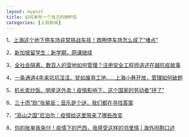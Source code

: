 ```yaml
---
layout: mypost
title: 如何发布一个自己的NMP包
categories: [上观新闻]
---
```


1、[上海这个地下停车场非常挑战车技！商圈停车场怎么成了“堵点”](https://web.shobserver.com/wxShare/html/298000.htm)  

2、[新加坡留学生：新学期，网课继续](https://web.shobserver.com/wxShare/html/291642.htm)  

3、[全社会隔离，数百人的营地如何管理？注册安全工程师讲述在越抗疫故事](https://web.shobserver.com/wxShare/html/288917.htm)  

4、[一条通道4年来坑坑洼洼、犹如废弃工地……上海小巷开放，管理如何破题](https://web.shobserver.com/wxShare/html/284785.htm)  

5、[机长卖炒饭、明星送外卖！疫情影响下，这个国家的劳动者“拼了”](https://web.shobserver.com/wxShare/html/284295.htm)  

6、[三十而“励”张昊辰：音乐是个谜，我们都在寻找答案](https://web.shobserver.com/wxShare/html/279377.htm)  

7、[“高山之国”尼泊尔：疫情给这里带来了哪些改变](https://web.shobserver.com/wxShare/html/277964.htm)  

8、[你的账单我来付！疫情下的巴西，我感受这样的邻里情 | 海外同胞口述](https://web.shobserver.com/wxShare/html/270517.htm)